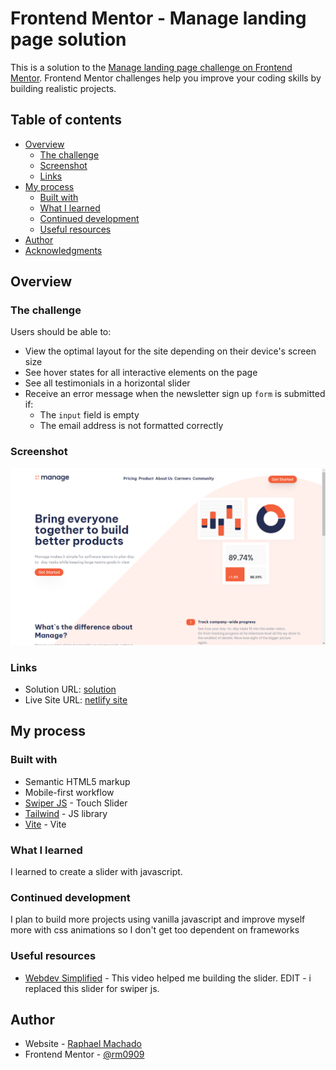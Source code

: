 # Frontend Mentor - Manage landing page solution

This is a solution to the [Manage landing page challenge on Frontend Mentor](https://www.frontendmentor.io/challenges/manage-landing-page-SLXqC6P5). Frontend Mentor challenges help you improve your coding skills by building realistic projects.

## Table of contents

- [Overview](#overview)
  - [The challenge](#the-challenge)
  - [Screenshot](#screenshot)
  - [Links](#links)
- [My process](#my-process)
  - [Built with](#built-with)
  - [What I learned](#what-i-learned)
  - [Continued development](#continued-development)
  - [Useful resources](#useful-resources)
- [Author](#author)
- [Acknowledgments](#acknowledgments)


## Overview

### The challenge

Users should be able to:

- View the optimal layout for the site depending on their device's screen size
- See hover states for all interactive elements on the page
- See all testimonials in a horizontal slider
- Receive an error message when the newsletter sign up `form` is submitted if:
  - The `input` field is empty
  - The email address is not formatted correctly

### Screenshot

![screenshot](./images/ss.png)

### Links

- Solution URL: [solution](https://www.frontendmentor.io/solutions/manage-landing-page-with-tailwind-N2e_Vx-In8)
- Live Site URL: [netlify site](https://manage-landing-page-rm0909.netlify.app/)

## My process

### Built with

- Semantic HTML5 markup
- Mobile-first workflow
- [Swiper JS](https://swiperjs.com/) - Touch Slider
- [Tailwind](https://tailwindcss.com/) - JS library
- [Vite](https://vitejs.dev/) - Vite

### What I learned

I learned to create a slider with javascript.

### Continued development

I plan to build more projects using vanilla javascript and improve myself more with css animations so I don't get too dependent on frameworks

### Useful resources

- [Webdev Simplified](https://www.youtube.com/watch?v=9HcxHDS2w1s) - This video helped me building the slider.
EDIT - i replaced this slider for swiper js.

## Author

- Website - [Raphael Machado](https://rm0909portfolio.netlify.app/)
- Frontend Mentor - [@rm0909](https://www.frontendmentor.io/profile/rm0909)
